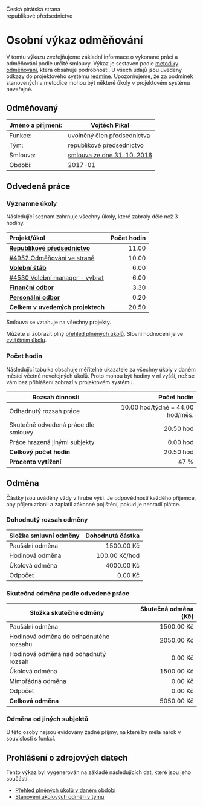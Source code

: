 Česká pirátská strana  
republikové předsednictvo

Osobní výkaz odměňování
=======================

V tomtu výkazu zveřejňujeme základní informace o vykonané práci a odměňování
podle určité smlouvy. Výkaz je sestaven podle [metodiky odměňování][metodika],
která obsahuje podrobnosti. U všech údajů jsou uvedeny odkazy do projektového
systému [redmine](https://redmine.pirati.cz). Upozorňujeme, že za podmínek
stanovených v metodice mohou být některé úkoly v projektovém systému neveřejné.

Odměňovaný
----------

Jméno a příjmení:                      | Vojtěch Pikal
-----------------------                | --------------------
Funkce:                                | uvolněný člen předsednictva
Tým:                                   | republikové předsednictvo
Smlouva:                               | [smlouva ze dne 31. 10. 2016][smlouva]
Období:                                | 2017-01


Odvedená práce
--------------

### Významné úkoly

Následující seznam zahrnuje všechny úkoly, které zabraly déle než 3 hodiny.

| Projekt/úkol                            |   Počet hodin |
|:----------------------------------------|--------------:|
| **[Republikové předsednictvo][p11]**    |         11.00 |
| [#4952 Odměňování ve straně][t4952]     |         10.00 |
| **[Volební štáb][p54]**                 |          6.00 |
| [#4530 Volební manager - vybrat][t4530] |          6.00 |
| **[Finanční odbor][p9]**                |          3.30 |
| **[Personální odbor][p23]**             |          0.20 |
| **Celkem v uvedených projektech**       |         20.50 |

Smlouva se vztahuje na všechny projekty. 

Můžete si zobrazit plný [přehled plněných úkolů][tasklist].
Slovní hodnocení je ve [zvláštním úkolu][hodnoceni].


### Počet hodin

Následující tabulka obsahuje měřitelné ukazatele za všechny úkoly v daném měsíci
včetně neveřejných úkolů. Proto mohou být hodiny v ní vyšší, než se vám bez
přihlášení zobrazí v projektovém systému.

Rozsah činnosti                        | Počet hodin
--------------                         | ----------:
Odhadnutý rozsah práce                 |  10.00 hod/týdně =  44.00 hod/měs.
Skutečně odvedená práce dle smlouvy    |  20.50 hod
Práce hrazená jinými subjekty          |   0.00 hod
**Celkový počet hodin**                |  20.50 hod
**Procento vytížení**                  |   47 %

Odměna
------

Částky jsou uváděny vždy v hrubé výši. Je odpovědností každého příjemce, aby
příjem zdanil a zaplatil zákonné pojištění, pokud je nehradí plátce.

### Dohodnutý rozsah odměny

Složka smluvní odměny                  | Dohodnutá částka
----------------                       | ------------------:
Paušální odměna                        |  1500.00 Kč
Hodinová odměna                        |   100.00 Kč/hod
Úkolová odměna                         |  4000.00 Kč
Odpočet                                |     0.00 Kč

### Skutečná odměna podle odvedené práce

Složka skutečné odměny                 | Skutečná odměna (Kč)
---------------------                  | ---------------------:
Paušální odměna                        |  1500.00 Kč
Hodinová odměna do odhadnutého rozsahu |  2050.00 Kč
Hodinová odměna nad odhadnutý rozsah   |     0.00 Kč
Úkolová odměna                         |  1500.00 Kč
Mimořádná odměna                       |     0.00 Kč
Odpočet                                |     0.00 Kč
**Celková odměna**                     |  5050.00 Kč


### Odměna od jiných subjektů

U této osoby nejsou evidovány žádné příjmy, na které by měla nárok v souvislosti s funkcí.


Prohlášení o zdrojových datech
------------------------------

Tento výkaz byl vygenerován na základě následujících dat, které jsou jeho součástí:

* [Přehled plněných úkolů v daném období](user_report.csv)
* [Stanovení úkolových odměn v týmu](../task_rewards.csv)

[hodnoceni]: https://redmine.pirati.cz/issues/
[metodika]: https://redmine.pirati.cz/projects/po/wiki/Odmenovani


[p11]: https://redmine.pirati.cz/time_entries?c[]=project&c[]=user&c[]=activity&c[]=issue&c[]=hours&c[]=cf_16&c[]=spent_on&f[]=spent_on&f[]=user_id&f[]=&op[spent_on]=><&op[user_id]==&utf8=%E2%9C%93&v[spent_on][]=2017-01-01&v[spent_on][]=2017-01-31&v[user_id][]=6&v[user_id][]=9&f[]=project_id&op[project_id]==&v[project_id][]=11

[t4952]: https://redmine.pirati.cz/issues/4952/time_entries?c[]=project&c[]=user&c[]=activity&c[]=issue&c[]=hours&c[]=cf_16&c[]=spent_on&f[]=spent_on&f[]=user_id&f[]=&op[spent_on]=><&op[user_id]==&utf8=%E2%9C%93&v[spent_on][]=2017-01-01&v[spent_on][]=2017-01-31&v[user_id][]=6&v[user_id][]=9

[p54]: https://redmine.pirati.cz/time_entries?c[]=project&c[]=user&c[]=activity&c[]=issue&c[]=hours&c[]=cf_16&c[]=spent_on&f[]=spent_on&f[]=user_id&f[]=&op[spent_on]=><&op[user_id]==&utf8=%E2%9C%93&v[spent_on][]=2017-01-01&v[spent_on][]=2017-01-31&v[user_id][]=6&v[user_id][]=9&f[]=project_id&op[project_id]==&v[project_id][]=54

[t4530]: https://redmine.pirati.cz/issues/4530/time_entries?c[]=project&c[]=user&c[]=activity&c[]=issue&c[]=hours&c[]=cf_16&c[]=spent_on&f[]=spent_on&f[]=user_id&f[]=&op[spent_on]=><&op[user_id]==&utf8=%E2%9C%93&v[spent_on][]=2017-01-01&v[spent_on][]=2017-01-31&v[user_id][]=6&v[user_id][]=9

[p9]: https://redmine.pirati.cz/time_entries?c[]=project&c[]=user&c[]=activity&c[]=issue&c[]=hours&c[]=cf_16&c[]=spent_on&f[]=spent_on&f[]=user_id&f[]=&op[spent_on]=><&op[user_id]==&utf8=%E2%9C%93&v[spent_on][]=2017-01-01&v[spent_on][]=2017-01-31&v[user_id][]=6&v[user_id][]=9&f[]=project_id&op[project_id]==&v[project_id][]=9

[p23]: https://redmine.pirati.cz/time_entries?c[]=project&c[]=user&c[]=activity&c[]=issue&c[]=hours&c[]=cf_16&c[]=spent_on&f[]=spent_on&f[]=user_id&f[]=&op[spent_on]=><&op[user_id]==&utf8=%E2%9C%93&v[spent_on][]=2017-01-01&v[spent_on][]=2017-01-31&v[user_id][]=6&v[user_id][]=9&f[]=project_id&op[project_id]==&v[project_id][]=23



[tasklist]: https://redmine.pirati.cz/time_entries?c[]=project&c[]=user&c[]=activity&c[]=issue&c[]=hours&c[]=cf_16&c[]=spent_on&f[]=spent_on&f[]=user_id&f[]=&op[spent_on]=><&op[user_id]==&utf8=%E2%9C%93&v[spent_on][]=2017-01-01&v[spent_on][]=2017-01-31&v[user_id][]=69

[smlouva]: https://smlouvy.pirati.cz/smlouvy/2016/10/31/fce_pikal/
